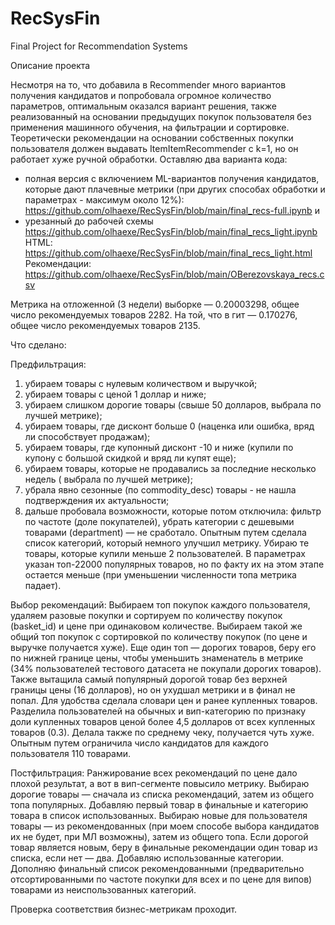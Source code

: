 # RecSysFin
Final Project for Recommendation Systems

Описание проекта

Несмотря на то, что добавила в Recommender много вариантов получения кандидатов и попробовала огромное количество параметров, оптимальным оказался вариант решения, также реализованный на основании предыдущих покупок пользователя без применения машинного обучения, на фильтрации и сортировке. Теоретически рекомендации на основании собственных покупки пользователя должен выдавать ItemItemRecommender с k=1, но он работает хуже ручной обработки. Оставляю два варианта кода: 
- полная версия с включением ML-вариантов получения кандидатов, которые дают плачевные метрики (при других способах обработки и параметрах - максимум около 12%): https://github.com/olhaexe/RecSysFin/blob/main/final_recs-full.ipynb и 
- урезанный до рабочей схемы https://github.com/olhaexe/RecSysFin/blob/main/final_recs_light.ipynb
HTML: https://github.com/olhaexe/RecSysFin/blob/main/final_recs_light.html
Рекомендации: https://github.com/olhaexe/RecSysFin/blob/main/OBerezovskaya_recs.csv

Метрика на отложенной (3 недели) выборке — 0.20003298, общее число рекомендуемых товаров 2282. На той, что в гит — 0.170276,  общее число рекомендуемых товаров 2135.


Что сделано:

Предфильтрация:
1. убираем товары с нулевым количеством и выручкой;
2. убираем товары с ценой 1 доллар и ниже;
3. убираем слишком дорогие товары (свыше 50 долларов, выбрала по лучшей метрике);
4. убираем товары, где дисконт больше 0 (наценка или ошибка, вряд ли способствует продажам); 
5. убираем товары, где купонный дисконт -10 и ниже (купили по купону с большой скидкой и вряд ли купят еще);
6. убираем товары, которые не продавались за последние несколько недель ( выбрала по лучшей метрике);
7. убрала явно сезонные (по commodity_desc) товары - не нашла подтверждения их актуальности;
8. дальше пробовала возможности, которые потом отключила: фильтр по частоте (доле покупателей), убрать категории с дешевыми товарами (department) — не сработало. Опытным путем сделала список категорий, который немного улучшил метрику. Убираю те товары, которые купили меньше 2 пользователей. В параметрах указан топ-22000 популярных товаров, но по факту их на этом этапе остается меньше (при уменьшении численности топа метрика падает).

Выбор рекомендаций:
Выбираем топ покупок каждого пользователя, удаляем разовые покупки и сортируем по количеству покупок (basket_id) и цене при одинаковом количестве.
Выбираем такой же общий топ покупок с сортировкой по количеству покупок (по цене и выручке получается хуже).
Еще один топ — дорогих товаров, беру его по нижней границе цены, чтобы уменьшить знаменатель в метрике (34% пользователей тестового датасета не покупали дорогих товаров). Также вытащила самый популярный дорогой товар без верхней границы цены (16 долларов), но он ухудшал метрики и в финал не попал.
Для удобства сделала словари цен и ранее купленных товаров.
Разделила пользователей на обычных и вип-категорию по признаку доли купленных товаров ценой более 4,5 долларов от всех купленных товаров (0.3). Делала также по среднему чеку, получается чуть хуже.
Опытным путем ограничила число кандидатов для каждого пользователя 110 товарами.

Постфильтрация:
Ранжирование всех рекомендаций по цене дало плохой результат, а вот в вип-сегменте повысило метрику.
Выбираю дорогие товары — сначала из списка рекомендаций, затем из общего топа популярных. Добавляю первый товар в финальные и категорию товара в список использованных.
Выбираю новые для пользователя товары — из рекомендованных (при моем способе выбора кандидатов их не будет, при МЛ возможны), затем из общего топа. Если дорогой товар является новым, беру в финальные рекомендации один товар из списка, если нет — два. Добавляю использованные категории. Дополняю финальный список рекомендованными (предварительно отсортированными по частоте покупки для всех и по цене для випов) товарами из неиспользованных категорий.

Проверка соответствия бизнес-метрикам проходит.
